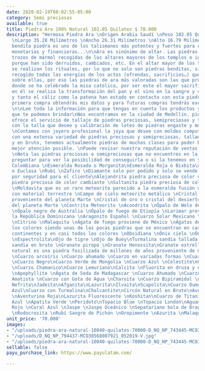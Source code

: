 ```yaml
---
date: 2020-02-19T08:02:55-05:00
category: Semi preciosas
available: true
title: Piedra Ara 100% Natural 102.05 Quilates $ 70.000
description: "Hermosa Piedra Ara \nOrigen Arabia Saudí \nPeso 102.05 Quilates\nMedidas
  \nLargo 35.28 Milímetros \nAncho 26.31 Milímetros \nAlto 16.79 Milímetros\n\nEsta
  bendita piedra es uno de los talismanes más potentes y fuertes para cuestiones laborales,
  monetarias y financieras...\n\nAra es sinónimo de altar. Las piedras de ara, son
  trozos de mármol recogidas de los altares mayores de los templos o iglesias, bien
  porque han sido derruidos, cambiados, etc. En el altar mayor de los templos es donde
  se realizan los rituales, por lo que no solo son piedras benditas, sino que han
  recogido todas las energías de los actos (ofrendas, sacrificios…) que han sido hechos
  sobre ellas, por eso las piedras de ara más valoradas son las que proceden de altares
  donde se ha celebrado la misa católica, por ser este el mayor sacrificio, ya que
  en él se realiza la transformación del pan y el vino en la sangre y cuerpo de Cristo,
  y tanto el cáliz como la patena han estado en contacto con esta piedra.\n\nCon tu
  primera compra obtendrás mis datos y para futuras compras tendrás excelentes descuentos
  \n\nLee toda la información para que tengas en cuenta los productos y servicios
  que te podemos brindar\nNos encontramos en la ciudad de Medellín. piedraspreciosasycuarzos\nSe
  ofrece el servicio de tallaje de piedras preciosas, semipreciosas y todo lo relacionado
  con la talla que desee y calibración de lotes de piedras engaste y montaje de joyería
  \nContamos con joyero profesional la joya que desee con moldes computarizados\nContamos
  con una extensa variedad de piedras preciosas y semipreciosas, talladas, pulidas
  y en bruto, tenemos actualmente piedras de muchas clases para poder brindarle la
  mejor atención posible. \nPuede revisar nuestra reputación de ventas para su tranquilidad:
  \nNota las piedras preciosas o semipreciosas que no encuentres en la lista nos pueden
  preguntar para ver la posibilidad de conseguirla o si la tenemos en stock.\nEsmeralda
  Colombiana \nEsmeralda Rosada o Morganita\nEsmeralda Roja o Bixbita\nEsmeralda Azul
  o Euclasa \nRubí \nZafiro \nDiamante solo por pedido y solo se vende con certificado
  por seguridad para el cliente\nAlejandrita piedra preciosa de color cambiante \nDiásporo
  piedra preciosa de color cambiante \nSultanita piedra preciosa de color Cambiante
  \nMoldavita que es un raro meteorito parecido a la esmeralda fusión de meteorito
  con material terrestre \nCampo de cielo meteorito metálico \nCristal negro meteorito
  proveniente del planeta Marte \nCristal de oro o cristal del desierto proveniente
  del planeta Marte \nContrita Meteorito \nAcondrita \nÓpalo de Welo de Australia
  \nÓpalo negro de Australia \nÓpalo de fuego de Etiopía \nLarimar proveniente de
  la República Dominicana \nAragonito Español \nCuarzo Solar Mexicano \nAmatista \nAmetrino
  \nCitrino \nMalaquita \nÁgata de fuego proviene de México \nÁgatas de casi todos
  los colores siendo unas de las pocas piedras que se encuentran en casi todos los
  continentes y en casi todos los colores \nObsidiana \nÓnix cielo \nÓnix negro \nLabradorita
  \nEspectrolita\nOjo de tigre \nOjo de Buey\nTurmalina sandia tallada \nTurmalina
  sandia en bruto \nGranate piropo \nGranate Henossita\nGranate estrella \nAmmonite
  natural es una piedra fosilizada de millones de años proveniente de Canadá \nEspinela
  \nCuarzo arcoíris \nCuarzo ahumado \nCuarzo en variadas formas \nCuarzo Fantasma
  \nCuarzo Negro\nCuarzo Verde de Mongolia \nCuarzo Azul \nCelestite\nCuarzo Devico
  \nCuarzo Chamanico\nCuarzo Lemuriano\nCalcita \nFluorita en drusa y en bruto \nGoldenita
  \nApophyllite \nÁgata de Seda de Madagascar \nCuarzo Ahumado \nCuarzo Citrino \nCuarzo
  Amatista \nCuarzo con Gota de Agua \nCharoita \nCuarzo Bipiramidal \nJade\nJade
  Nefrita\nJadeita\nAfganita\nLazurita\nIlvaita\nScapolita\nCuarzo Dumortierita\nAragonito
  Azul\nCuarzo con Turmalina\nChalcantite\nCircón Natural en Bruto\nAventurina verde
  \nAventurina Roja\nLazurita Fluorescente \nKoshitan\nCuarzo de Titanio\nApatita
  Azul \nApatita Verde \nPeridoto\nTopacio Blue \nTopacio London\nAguamarina \nCoral
  Rojo \nCoral Azul \nJaspe \nJaspe Oceánico \nSepatariano bola de Dragón cristal
  \nRodocrosita \nRubí Sangre de Pichón \nOropimente \nAzurita \nMalaquita"
unit_price: '70.000'
images:
- "/uploads/piedra-ara-natural-10040-quilates-70000-D_NQ_NP_743445-MCO30568291341_052019-F-1.jpg"
- "/uploads/D_NQ_NP_794437-MCO30568007921_052019-V.jpg"
- "/uploads/piedra-ara-natural-10040-quilates-70000-D_NQ_NP_743445-MCO30568291341_052019-F.jpg"
sellable: false
payu_purchase_link: https://www.payulatam.com/

---
```

